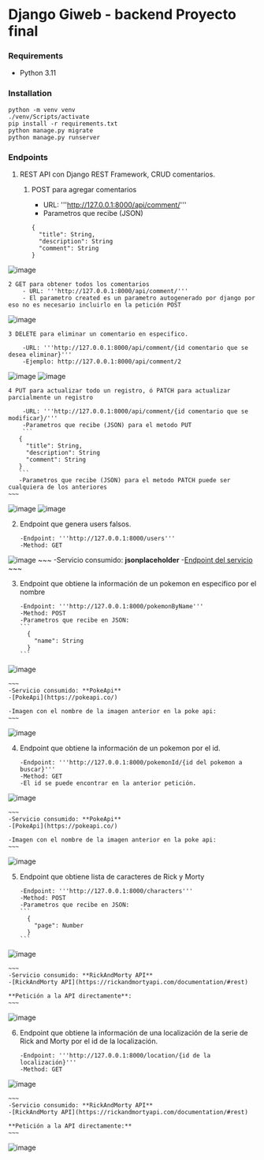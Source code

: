 # Django Giweb - backend Proyecto final

### Requirements

* Python 3.11

### Installation

```
python -m venv venv
./venv/Scripts/activate
pip install -r requirements.txt
python manage.py migrate
python manage.py runserver
```


### Endpoints

1. REST API con Django REST Framework, CRUD comentarios.
    1. POST para agregar comentarios
    
        - URL: '''http://127.0.0.1:8000/api/comment/'''
        - Parametros que recibe (JSON)
        ```
        {
          "title": String,
          "description": String
          "comment": String
        }
        ```


![image](https://user-images.githubusercontent.com/117322489/208281763-b17772a2-5647-4dbf-ad38-7477908646b1.png)

    2 GET para obtener todos los comentarios
        - URL: '''http://127.0.0.1:8000/api/comment/''' 
        - El parametro created es un parametro autogenerado por django por eso no es necesario incluirlo en la petición POST
        
![image](https://user-images.githubusercontent.com/117322489/208281784-bde4edfb-d1cc-41ba-b94d-83a761567f05.png)

    3 DELETE para eliminar un comentario en especifico.
    
        -URL: '''http://127.0.0.1:8000/api/comment/{id comentario que se desea eliminar}'''
        -Ejemplo: http://127.0.0.1:8000/api/comment/2
        
![image](https://user-images.githubusercontent.com/117322489/208281808-dab0cc52-e671-473b-b169-fa53287c204d.png)
![image](https://user-images.githubusercontent.com/117322489/208281869-2fe49190-4a50-4d0a-a904-1c4d1c30dddc.png)

    4 PUT para actualizar todo un registro, ó PATCH para actualizar parcialmente un registro

        -URL: '''http://127.0.0.1:8000/api/comment/{id comentario que se modificar}/'''
        -Parametros que recibe (JSON) para el metodo PUT
        ```
       {
         "title": String,
         "description": String
         "comment": String
       }
       ```
       -Parametros que recibe (JSON) para el metodo PATCH puede ser cualquiera de los anteriores
    ~~~
![image](https://user-images.githubusercontent.com/117322489/208281923-1a45e1be-1148-4153-88e6-4cb49023bbd1.png)
![image](https://user-images.githubusercontent.com/117322489/208281934-017cb99a-0d45-48ab-b05d-0fdb1c293b36.png)

2. Endpoint que genera users falsos.
    ~~~
    -Endpoint: '''http://127.0.0.1:8000/users'''
    -Method: GET
    ~~~
![image](https://user-images.githubusercontent.com/117322489/208282039-bd3824cc-7c77-49ff-ba8f-1885831c9118.png)
    ~~~
    -Servicio consumido: **jsonplaceholder**
    -[Endpoint del servicio](https://jsonplaceholder.typicode.com/users)
    ~~~

3. Endpoint que obtiene la información de un pokemon en especifico por el nombre
    ~~~
    -Endpoint: '''http://127.0.0.1:8000/pokemonByName'''
    -Method: POST
    -Parametros que recibe en JSON:
    ```
      {
        "name": String
      }
    ```
    ~~~
    
![image](https://user-images.githubusercontent.com/117322489/208282253-fc63d30a-5341-4070-bcd6-071c31b56338.png)
    
    ~~~
    -Servicio consumido: **PokeApi**
    -[PokeApi](https://pokeapi.co/)
    
    -Imagen con el nombre de la imagen anterior en la poke api:
    ~~~
![image](https://user-images.githubusercontent.com/117322489/208282333-9225779a-6685-4fea-9813-3e9577b1e7a9.png)

4. Endpoint que obtiene la información de un pokemon por el id.
    ~~~
    -Endpoint: '''http://127.0.0.1:8000/pokemonId/{id del pokemon a buscar}'''
    -Method: GET
    -El id se puede encontrar en la anterior petición.
    ~~~
    
 ![image](https://user-images.githubusercontent.com/117322489/208282428-96489ce6-e063-42eb-b098-7b630dd7a3f4.png)
    
    ~~~
    -Servicio consumido: **PokeApi**
    -[PokeApi](https://pokeapi.co/)
  
    -Imagen con el nombre de la imagen anterior en la poke api:
    ~~~
    
![image](https://user-images.githubusercontent.com/117322489/208282453-69da1ad8-cfc0-4280-b5c6-9c2846dee888.png)

5. Endpoint que obtiene lista de caracteres de Rick y Morty
    ~~~
    -Endpoint: '''http://127.0.0.1:8000/characters'''
    -Method: POST
    -Parametros que recibe en JSON:
    ```
      {
        "page": Number
      }
    ```
    ~~~
    
 ![image](https://user-images.githubusercontent.com/117322489/208282580-1ea85362-9414-48db-8abe-1d22b63992f9.png)

    ~~~
    -Servicio consumido: **RickAndMorty API**
    -[RickAndMorty API](https://rickandmortyapi.com/documentation/#rest)
  
    **Petición a la API directamente**:
    ~~~

![image](https://user-images.githubusercontent.com/117322489/208282626-d806ef34-9773-4add-a35c-ff4afdc420b4.png)

6. Endpoint que obtiene la información de una localización de la serie de Rick and Morty por el id de la localización.
    ~~~
    -Endpoint: '''http://127.0.0.1:8000/location/{id de la localización}'''
    -Method: GET
    ~~~
    
![image](https://user-images.githubusercontent.com/117322489/208282675-f8c304b0-2bfc-4461-b214-b92f136d86da.png)
    
    ~~~
    -Servicio consumido: **RickAndMorty API**
    -[RickAndMorty API](https://rickandmortyapi.com/documentation/#rest)
    
    **Petición a la API directamente:**
    ~~~
![image](https://user-images.githubusercontent.com/117322489/208282703-834072c1-2e45-421e-bb31-57b7a93702a8.png)
